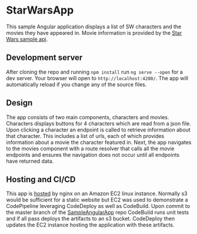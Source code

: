 # StarWarsApp

This sample Angular application displays a list of SW characters and the movies they have appeared in.  Movie information is provided by the [Star Wars sample api](https://swapi.co/).  

## Development server

After cloning the repo and running `npm install` run `ng serve --open` for a dev server. Your browser will open to `http://localhost:4200/`. The app will automatically reload if you change any of the source files.

## Design

The app consists of two main components, characters and movies.  Characters displays buttons for 4 characters which are read from a json file.  Upon clicking a character an endpoint is called to retrieve information about that character. This includes a list of urls, each of which provides information about a movie the character featured in.  Next, the app navigates to the movies component with a route resolver that calls all the movie endpoints and ensures the navigation does not occur until all endpoints have returned data.  

## Hosting and CI/CD
This app is [hosted](www.mattssampleapps.com) by nginx on an Amazon EC2 linux instance.  Normally s3 would be sufficient for a static website but EC2 was used to demonstrate a CodePipeline leveraging CodeDeploy as well as CodeBuild.  Upon commit to the master branch of the [SampleAngularApp](https://github.com/MatthewBacalakis/SampleAngularApp) repo CodeBuild runs unit tests and if all pass  deploys the artifacts to an s3 bucket.  CodeDeploy then updates the EC2 instance hosting the application with these artifacts.  




